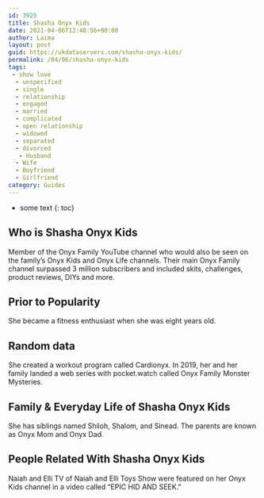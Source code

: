 ```yaml
---
id: 3925
title: Shasha Onyx Kids
date: 2021-04-06T12:48:56+00:00
author: Laima
layout: post
guid: https://ukdataservers.com/shasha-onyx-kids/
permalink: /04/06/shasha-onyx-kids
tags:
 - show love
  - unspecified
  - single
  - relationship
  - engaged
  - married
  - complicated
  - open relationship
  - widowed
  - separated
  - divorced
   - Husband
  - Wife
  - Boyfriend
  - Girlfriend
category: Guides
---
```


* some text
{: toc}


## Who is Shasha Onyx Kids
                  
                  
                  
Member of the Onyx Family YouTube channel who would also be seen on the family&#8217;s Onyx Kids and Onyx Life channels. Their main Onyx Family channel surpassed 3 million subscribers and included skits, challenges, product reviews, DIYs and more.
                  
              
            
              
            
                
                
                
## Prior to Popularity
                  
                  
                  
She became a fitness enthusiast when she was eight years old.
                  
              
            
              
            
                
                
                
## Random data
                  
                  
                  
She created a workout program called Cardionyx. In 2019, her and her family landed a web series with pocket.watch called Onyx Family Monster Mysteries.
                  
              
            
              
            
                
                
                
## Family & Everyday Life of Shasha Onyx Kids
                  
                  
                  
She has siblings named Shiloh, Shalom, and Sinead. The parents are known as Onyx Mom and Onyx Dad.
                  
              
            
              
            
                
                
                
## People Related With Shasha Onyx Kids
                  
                  
                  
Naiah and Elli TV of Naiah and Elli Toys Show were featured on her Onyx Kids channel in a video called &#8220;EPIC HID AND SEEK.&#8221;
                  
              
            
              
            
                
              
            
              
              
            
            
              
            
          
          
          